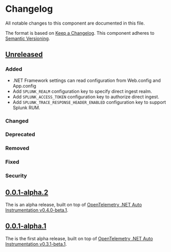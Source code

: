 # Changelog

All notable changes to this component are documented in this file.

The format is based on [Keep a Changelog](https://keepachangelog.com/en/1.0.0/).
This component adheres to [Semantic Versioning](https://semver.org/spec/v2.0.0.html).

## [Unreleased](https://github.com/signalfx/splunk-otel-dotnet/compare/v0.0.1-alpha.2...HEAD)

### Added

* .NET Framework settings can read configuration from Web.config and App.config
* Add `SPLUNK_REALM` configuration key to specify direct ingest realm.
* Add `SPLUNK_ACCESS_TOKEN` configuration key to authorize direct ingest.
* Add `SPLUNK_TRACE_RESPONSE_HEADER_ENABLED` configuration key
  to support Splunk RUM.

### Changed

### Deprecated

### Removed

### Fixed

### Security

## [0.0.1-alpha.2](https://github.com/signalfx/splunk-otel-dotnet/releases/tag/v0.0.1-alpha.2)

The is an alpha release,
built on top of [OpenTelemetry .NET Auto Instrumentation v0.4.0-beta.1](https://github.com/open-telemetry/opentelemetry-dotnet-instrumentation/releases/tag/v0.4.0-beta.1).

## [0.0.1-alpha.1](https://github.com/signalfx/splunk-otel-dotnet/releases/tag/v0.0.1-alpha.1)

The is the first alpha release,
built on top of [OpenTelemetry .NET Auto Instrumentation v0.3.1-beta.1](https://github.com/open-telemetry/opentelemetry-dotnet-instrumentation/releases/tag/v0.3.1-beta.1).
